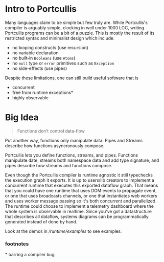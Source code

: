 # Intro to Portcullis

Many languages claim to be simple but few truly are. While Portcullis's compiler
is arguably simple, clocking in well under 1000 LOC, writing Portcullis programs can
be a bit of a puzzle. This is mostly the result of its restricted syntax and
minimalist design which include:

- no looping constructs (use recursion)
- no variable declaration
- no built-in `Booleans` (use `Atoms`)
- no `null` type or `error` primitives such as `Exception`
- no side-effects (use pipes)

Despite these limitations, one can still build useful software that is

- concurrent
- free from runtime exceptions*
- highly observable

# Big Idea

> Functions don't control data-flow

Put another way, functions only manipulate data. Pipes and Streams describe how
functions asyncronously compose.

Portcullis lets you define functions, streams, and pipes. Functions manipulate
date, streams both namespace data and add type signature, and pipes describe how
streams and functions compose.

Even though the Portcullis compiler is runtime agnostic it still typechecks the
execution graph it exports. It is up to users/lib creators to implement a
concurrent runtime that executes this exported dataflow graph. That means that
you could have one runtime that uses DOM events to propagate event, or one that
uses broadcasts channels, or one that instantiates web workers and uses worker
message passing so it's both concurrent and parallelized. The runtime could
choose to implement a telemetry dashboard where the whole system is observable
in realtime. Since you've got a datastructure that describes all dataflow,
systems diagrams can be programmatically generated instead of done by hand.

Look at the demos in _/runtime/examples_ to see examples.

### footnotes

\* barring a compiler bug
